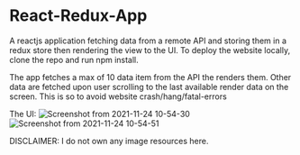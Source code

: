 # React-Redux-App
A reactjs application fetching data from a remote API and storing them in a redux store then rendering the view to the UI.  To deploy the website locally, clone the repo and run npm install.

The app fetches a max of 10 data item from the API the renders them. Other data are fetched upon user scrolling to the last available render data on the screen. This is so to avoid website crash/hang/fatal-errors

The UI:
![Screenshot from 2021-11-24 10-54-30](https://user-images.githubusercontent.com/33829355/143197323-c421705e-d725-475d-896d-9e811dff11ee.png)
![Screenshot from 2021-11-24 10-54-51](https://user-images.githubusercontent.com/33829355/143197335-beee11a2-0856-45b8-b959-e7c0bd900c35.png)

DISCLAIMER:
I do not own any image resources here.
